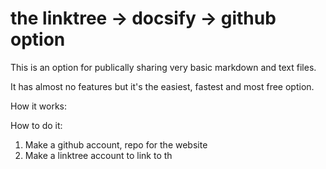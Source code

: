 # the linktree -> docsify -> github option

This is an option for publically sharing very basic markdown and text files.

It has almost no features but it's the easiest, fastest and most free option. 

How it works:

How to do it:

1. Make a github account, repo for the website
2. Make a linktree account to link to th

